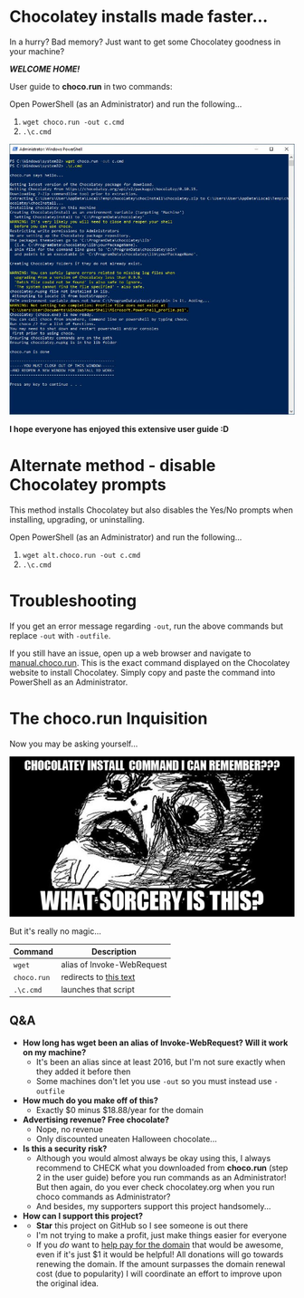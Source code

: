 
# Chocolatey installs made faster...
In a hurry? Bad memory? Just want to get some Chocolatey goodness in your machine?

***WELCOME HOME!***

User guide to **choco.run** in two commands:

Open PowerShell (as an Administrator) and run the following...
 1. `wget choco.run -out c.cmd`
 2. `.\c.cmd`
 
![expected-output](https://github.com/asheroto/choco.run/blob/master/expected-output.jpg?raw=true)
 
**I hope everyone has enjoyed this extensive user guide :D**

# Alternate method - disable Chocolatey prompts

This method installs Chocolatey but also disables the Yes/No prompts when installing, upgrading, or uninstalling.

Open PowerShell (as an Administrator) and run the following...
 1. `wget alt.choco.run -out c.cmd`
 2. `.\c.cmd`
 
 # Troubleshooting
 
 If you get an error message regarding `-out`, run the above commands but replace `-out` with `-outfile`.
 
 If you still have an issue, open up a web browser and navigate to [manual.choco.run](http://manual.choco.run). This is the exact command displayed on the Chocolatey website to install Chocolatey. Simply copy and paste the command into PowerShell as an Administrator. 

# The choco.run Inquisition

Now you may be asking yourself...

![meme](https://raw.githubusercontent.com/asheroto/choco.run/master/meme.jpg)


But it's really no magic...

|Command|Description
|----------------|-------------------------------
`wget`|alias of Invoke-WebRequest
`choco.run`|redirects to [this text](https://raw.githubusercontent.com/asheroto/choco.run/master/install)
`.\c.cmd`|launches that script

## Q&A
- **How long has wget been an alias of Invoke-WebRequest? Will it work on my machine?**
	- It's been an alias since at least 2016, but I'm not sure exactly when they added it before then
	- Some machines don't let you use `-out` so you must instead use `-outfile`
- **How much do you make off of this?**
	- Exactly $0 minus $18.88/year for the domain
- **Advertising revenue? Free chocolate?**
	- Nope, no revenue
	- Only discounted uneaten Halloween chocolate...
- **Is this a security risk?**
	- Although you would almost always be okay using this, I always recommend to CHECK what you downloaded from **choco.run** (step 2 in the user guide) before you run commands as an Administrator! But then again, do you ever check chocolatey.org when you run choco commands as Administrator?
	- And besides, my supporters support this project handsomely...
- **How can I support this project?**
- 	- **Star** this project on GitHub so I see someone is out there
	- I'm not trying to make a profit, just make things easier for everyone
	- If you *do* want to [help pay for the domain](https://www.coinpayments.net/$asheroto) that would be awesome, even if it's just $1 it would be helpful! All donations will go towards renewing the domain. If the amount surpasses the domain renewal cost (due to popularity) I will coordinate an effort to improve upon the original idea.
